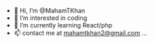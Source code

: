 - 👋 Hi, I’m @MahamTKhan
- 👀 I’m interested in coding
- 🌱 I’m currently learning React/php
- 📫 contact me at mahamtkhan2@gmail.com ...

<!---
MahamTKhan/MahamTKhan is a ✨ special ✨ repository because its `README.md` (this file) appears on your GitHub profile.
You can click the Preview link to take a look at your changes.
--->
